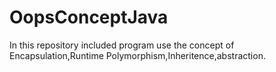 # OopsConceptJava
In this repository included program use the concept of Encapsulation,Runtime Polymorphism,Inheritence,abstraction.
